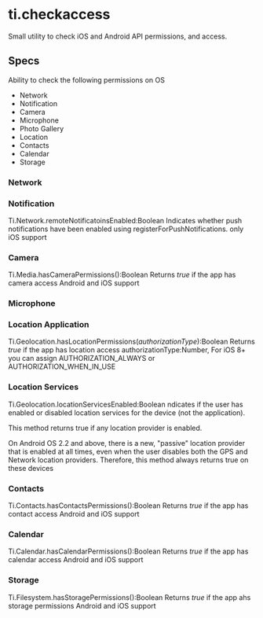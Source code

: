 # ti.checkaccess
Small utility to check iOS and Android API permissions, and access.

## Specs
Ability to check the following permissions on OS
- Network
- Notification
- Camera
- Microphone
- Photo Gallery
- Location
- Contacts
- Calendar
- Storage

### Network

### Notification
Ti.Network.remoteNotificatoinsEnabled:Boolean
Indicates whether push notifications have been enabled using registerForPushNotifications.
only iOS support

### Camera
Ti.Media.hasCameraPermissions():Boolean
Returns *true* if the app has camera access
Android and iOS support

### Microphone

### Location Application
Ti.Geolocation.hasLocationPermissions(*authorizationType*):Boolean
Returns *true* if the app has location access
authorizationType:Number, For iOS 8+ you can assign AUTHORIZATION_ALWAYS or AUTHORIZATION_WHEN_IN_USE

### Location Services 
Ti.Geolocation.locationServicesEnabled:Boolean
ndicates if the user has enabled or disabled location services for the device (not the application).

This method returns true if any location provider is enabled.

On Android OS 2.2 and above, there is a new, "passive" location provider that is enabled at all times, even when the user disables both the GPS and Network location providers. Therefore, this method always returns true on these devices

### Contacts
Ti.Contacts.hasContactsPermissions():Boolean
Returns *true* if the app has contact access
Android and iOS support

### Calendar
Ti.Calendar.hasCalendarPermissions():Boolean
Returns *true* if the app has calendar access
Android and iOS support

### Storage
Ti.Filesystem.hasStoragePermissions():Boolean
Returns *true* if the app ahs storage permissions
Android and iOS support

